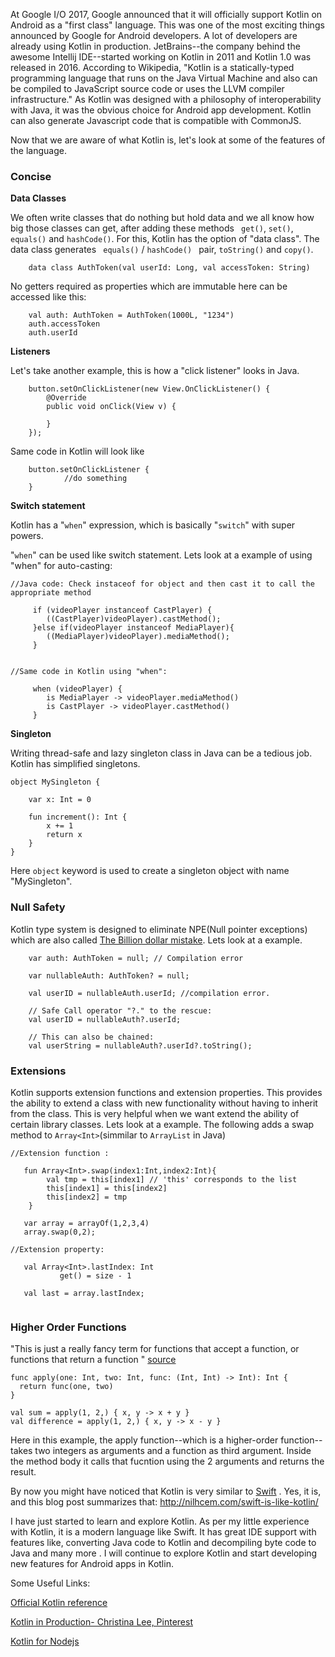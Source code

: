 
At Google I/O 2017, Google announced that it will officially support Kotlin on Android as a "first class" language. This was one of the most exciting things announced by Google for Android developers. A lot of developers are already using Kotlin in production. JetBrains--the company behind the awesome Intellij IDE--started working on Kotlin in 2011 and Kotlin 1.0 was released in 2016. According to Wikipedia, "Kotlin is a statically-typed programming language that runs on the Java Virtual Machine and also can be compiled to JavaScript source code or uses the LLVM compiler infrastructure." As Kotlin was designed with a philosophy of interoperability with Java, it was the obvious choice for Android app development. Kotlin can also generate Javascript code that is compatible with CommonJS.  

Now that we are aware of what Kotlin is, let's look at some of the features of the language. 
### Concise
**Data Classes**

We often write classes that do nothing but hold data and we all know how big those classes can get, after adding these methods ``` get()```, ```set()```, ```equals()``` and ```hashCode()```. 
For this, Kotlin has the option of "data class". The data class generates ``` equals()``` / ```hashCode() ``` pair, ```toString()``` and ```copy()```.

```
    data class AuthToken(val userId: Long, val accessToken: String)
```

No getters required as properties which are immutable here can be accessed like this:
```
    val auth: AuthToken = AuthToken(1000L, "1234")
    auth.accessToken
    auth.userId
```
**Listeners**

Let's take another example, this is how a "click listener" looks in Java.
```
    button.setOnClickListener(new View.OnClickListener() {
        @Override
        public void onClick(View v) {
    
        }
    });
```
Same code in Kotlin will look like 
```
    button.setOnClickListener { 
            //do something 
    }
```

**Switch statement**

Kotlin has a "```when```" expression, which is basically "```switch```" with super powers.

"```when```" can be used like switch statement. Lets look at a example of using "when" for auto-casting:
```
//Java code: Check instaceof for object and then cast it to call the appropriate method
     
     if (videoPlayer instanceof CastPlayer) {
        ((CastPlayer)videoPlayer).castMethod();
     }else if(videoPlayer instanceof MediaPlayer){
        ((MediaPlayer)videoPlayer).mediaMethod();
     }
 
 
//Same code in Kotlin using "when":
 
     when (videoPlayer) {
        is MediaPlayer -> videoPlayer.mediaMethod()
        is CastPlayer -> videoPlayer.castMethod()
     }
```

**Singleton**

Writing thread-safe and lazy singleton class in Java can be a tedious job. Kotlin has simplified singletons.
```
object MySingleton {

    var x: Int = 0

    fun increment(): Int {
        x += 1
        return x
    }
}
```
Here ```object``` keyword is used to create a singleton object with name "MySingleton".
### Null Safety

Kotlin type system is designed to eliminate NPE(Null pointer exceptions) which are also called [The Billion dollar mistake](https://en.wikipedia.org/wiki/Tony_Hoare#Apologies_and_retractions). Lets look at a example.

```
    var auth: AuthToken = null; // Compilation error
    
    var nullableAuth: AuthToken? = null;
    
    val userID = nullableAuth.userId; //compilation error.
    
    // Safe Call operator "?." to the rescue:
    val userID = nullableAuth?.userId;
    
    // This can also be chained:
    val userString = nullableAuth?.userId?.toString();

```

### Extensions
Kotlin supports extension functions and extension properties. This provides the ability to extend a class with new functionality without having to inherit from the class.
This is very helpful when we want extend the ability of certain library classes.
Lets look at a example. The following adds a swap method to ```Array<Int>```(simmilar to ```ArrayList``` in Java)
```
//Extension function :
    
   fun Array<Int>.swap(index1:Int,index2:Int){
        val tmp = this[index1] // 'this' corresponds to the list
        this[index1] = this[index2]
        this[index2] = tmp
    }
    
   var array = arrayOf(1,2,3,4)
   array.swap(0,2);
   
//Extension property:

   val Array<Int>.lastIndex: Int
           get() = size - 1
           
   val last = array.lastIndex;        
    
```

### Higher Order Functions
"This is just a really fancy term for functions that accept a function, or functions that return a function " [source](https://www.youtube.com/watch?v=fPzxfeDJDzY&t=43s)

```
func apply(one: Int, two: Int, func: (Int, Int) -> Int): Int {
  return func(one, two)
}

val sum = apply(1, 2,) { x, y -> x + y }
val difference = apply(1, 2,) { x, y -> x - y }

```
 Here in this example, the apply function--which is a higher-order function--takes two integers as arguments and a function as third argument. Inside the method body it calls that fucntion using the 2 arguments and returns the result.


By now you might have noticed that Kotlin is very similar to [Swift](https://developer.apple.com/swift/) . Yes, it is, and this blog post summarizes that: http://nilhcem.com/swift-is-like-kotlin/

I have just started to learn and explore Kotlin. As per my little experience with Kotlin, it is a modern language like Swift. It has great IDE support with features like, converting Java code to Kotlin and decompiling byte code to Java and many more . I will continue to explore Kotlin and start developing new features for Android apps in Kotlin.

Some Useful Links:

[Official Kotlin reference]( https://kotlinlang.org/docs/reference.html)

[Kotlin in Production- Christina Lee, Pinterest ](https://www.youtube.com/watch?v=mDpnc45WwlI)

[Kotlin for Nodejs](https://medium.com/@Miqubel/your-first-node-js-app-with-kotlin-30e07baa0bf7)


